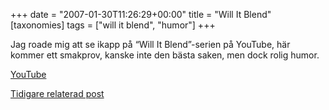 +++
date = "2007-01-30T11:26:29+00:00"
title = "Will It Blend"
[taxonomies]
tags = ["will it blend", "humor"]
+++

Jag roade mig att se ikapp på &#8220;Will It Blend&#8221;-serien på YouTube, här kommer ett smakprov, kanske inte den bästa saken, men dock rolig humor.

  
[YouTube][1]

[Tidigare relaterad post][2]



<small></small>

 [1]: http://www.youtube.com/watch?v=Ax2BOCoVDJk
 [2]: https://nsg.cc/post/2006/kora-burkar-i-mixern/
